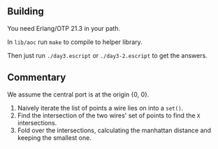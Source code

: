 ## Building

You need Erlang/OTP 21.3 in your path.

In `lib/aoc` run `make` to compile to helper library.

Then just run `./day3.escript` or `./day3-2.escript` to get the answers.

## Commentary

We assume the central port is at the origin {0, 0}.

1. Naively iterate the list of points a wire lies on into a `set()`.
2. Find the intersection of the two wires' set of points to find the `X` intersections.
3. Fold over the intersections, calculating the manhattan distance and keeping the smallest one.
